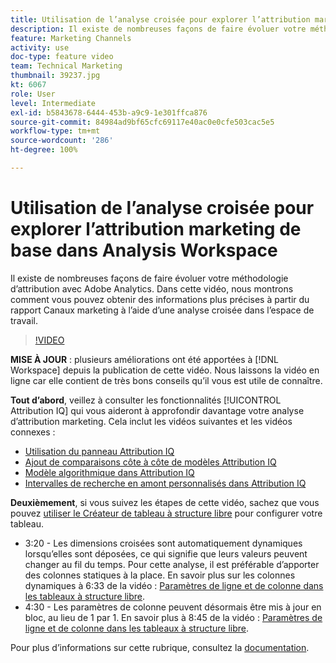 ```yaml
---
title: Utilisation de l’analyse croisée pour explorer l’attribution marketing de base dans Analysis Workspace
description: Il existe de nombreuses façons de faire évoluer votre méthodologie d’attribution avec Adobe Analytics. Dans cette vidéo, nous montrons comment vous pouvez obtenir des informations plus précises à partir du rapport Canaux marketing à l’aide d’une analyse croisée dans l’espace de travail.
feature: Marketing Channels
activity: use
doc-type: feature video
team: Technical Marketing
thumbnail: 39237.jpg
kt: 6067
role: User
level: Intermediate
exl-id: b5843678-6444-453b-a9c9-1e301ffca876
source-git-commit: 84984ad9bf65cfc69117e40ac0e0cfe503cac5e5
workflow-type: tm+mt
source-wordcount: '286'
ht-degree: 100%

---
```


# Utilisation de l’analyse croisée pour explorer l’attribution marketing de base dans Analysis Workspace

Il existe de nombreuses façons de faire évoluer votre méthodologie d’attribution avec Adobe Analytics. Dans cette vidéo, nous montrons comment vous pouvez obtenir des informations plus précises à partir du rapport Canaux marketing à l’aide d’une analyse croisée dans l’espace de travail.

>[!VIDEO](https://video.tv.adobe.com/v/327749/?quality=12&learn=on&captions=fre_fr)

**MISE À JOUR** : plusieurs améliorations ont été apportées à [!DNL Workspace] depuis la publication de cette vidéo. Nous laissons la vidéo en ligne car elle contient de très bons conseils qu’il vous est utile de connaître.

**Tout d’abord**, veillez à consulter les fonctionnalités [!UICONTROL Attribution IQ] qui vous aideront à approfondir davantage votre analyse d’attribution marketing. Cela inclut les vidéos suivantes et les vidéos connexes :

* [Utilisation du panneau Attribution IQ](using-the-attribution-iq-panel.md)
* [Ajout de comparaisons côte à côte de modèles Attribution IQ](adding-side-by-side-comparisons-of-attribution-iq-models.md)
* [Modèle algorithmique dans Attribution IQ](algorithmic-model-in-attribution-iq.md)
* [Intervalles de recherche en amont personnalisés dans Attribution IQ](custom-lookback-windows-in-attribution-iq.md)

**Deuxièmement**, si vous suivez les étapes de cette vidéo, sachez que vous pouvez [utiliser le Créateur de tableau à structure libre](../building-freeform-tables/using-the-freeform-table-builder-in-analysis-workspace.md) pour configurer votre tableau.

* 3:20 - Les dimensions croisées sont automatiquement dynamiques lorsqu’elles sont déposées, ce qui signifie que leurs valeurs peuvent changer au fil du temps. Pour cette analyse, il est préférable d’apporter des colonnes statiques à la place. En savoir plus sur les colonnes dynamiques à 6:33 de la vidéo : [Paramètres de ligne et de colonne dans les tableaux à structure libre](../building-freeform-tables/row-and-column-settings-in-freeform-tables.md).
* 4:30 - Les paramètres de colonne peuvent désormais être mis à jour en bloc, au lieu de 1 par 1. En savoir plus à 8:45 de la vidéo : [Paramètres de ligne et de colonne dans les tableaux à structure libre](../building-freeform-tables/row-and-column-settings-in-freeform-tables.md).

Pour plus dʼinformations sur cette rubrique, consultez la [documentation](https://experienceleague.adobe.com/docs/analytics/analyze/analysis-workspace/attribution/models.html?lang=fr).
